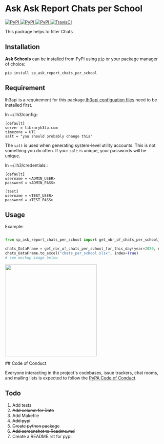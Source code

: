 # Ask Ask Report Chats per School

[
![PyPI](https://img.shields.io/pypi/v/sp_ask_report_chats_per_school.svg)
![PyPI](https://img.shields.io/pypi/pyversions/sp_ask_report_chats_per_school.svg)
![PyPI](https://img.shields.io/github/license/guinslym/sp_ask_report_chats_per_school.svg)
](https://pypi.org/project/sp_ask_report_chats_per_school/)
[![TravisCI](https://travis-ci.org/guinslym/sp_ask_report_chats_per_school.svg?branch=master)](https://travis-ci.org/guinslym/sp_ask_report_chats_per_school)


This package helps to filter Chats


## Installation

**Ask Schools** can be installed from PyPI using `pip` or your package manager of choice:

```
pip install sp_ask_report_chats_per_school
```

## Requirement

lh3api is a requirement for this package[ lh3api configuation files](https://gitlab.com/libraryh3lp/libraryh3lp-sdk-python/) need to be installed first.


In ~/.lh3/config::

    [default]
    server = libraryh3lp.com
    timezone = UTC
    salt = "you should probably change this"

The `salt` is used when generating system-level utility accounts.
This is not something you do often.  If your `salt` is unique, your
passwords will be unique.

In ~/.lh3/credentials::

    [default]
    username = <ADMIN_USER>
    password = <ADMIN_PASS>

    [test]
    username = <TEST_USER>
    password = <TEST_PASS>


## Usage


Example:

```python

from sp_ask_report_chats_per_school import get_nbr_of_chats_per_school_for_this_day

chats_DataFrame = get_nbr_of_chats_per_school_for_this_day(year=2020, month=3, day=11)
chats_DataFrame.to_excel("chats_per_school.xlsx", index=True)
# see mockup image below
```
<p float="left">
<img src="images/mockup.png" width="300"/>
</p>
## Code of Conduct

Everyone interacting in the project's codebases, issue trackers, chat rooms, and mailing lists is expected to follow the [PyPA Code of Conduct](https://www.pypa.io/en/latest/code-of-conduct/).

## Todo

1.  Add tests
2.  ~~Add column for Date~~
3.  Add Makefile
4.  ~~Add pypi~~
5.  ~~Create python package~~
6.  ~~Add screenshot to Readme.md~~
7.  Create a README.rst for pypi
